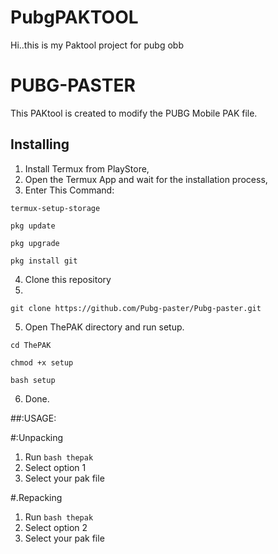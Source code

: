 # PubgPAKTOOL
Hi..this is my Paktool project for pubg obb
# PUBG-PASTER 

This PAKtool is created to modify the PUBG Mobile PAK file.

## Installing
1. Install Termux from PlayStore,
2. Open the Termux App and wait for the installation process,
3. Enter This Command:
```
termux-setup-storage

pkg update

pkg upgrade

pkg install git

```

4. Clone this repository
5. 
```
git clone https://github.com/Pubg-paster/Pubg-paster.git

```
5. Open ThePAK directory and run setup.
```
cd ThePAK

chmod +x setup

bash setup

```
6. Done.

##:USAGE:

#:Unpacking
1. Run `bash thepak`
2. Select option 1
3. Select your pak file


#.Repacking
1. Run `bash thepak`
2. Select option 2
3. Select your pak file
